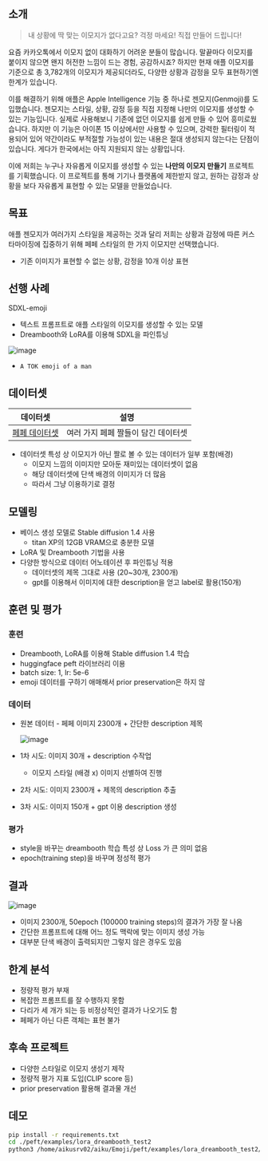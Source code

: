 ## 소개

> 내 상황에 딱 맞는 이모지가 없다고요? 걱정 마세요! 직접 만들어 드립니다!
> 

요즘 카카오톡에서 이모지 없이 대화하기 어려운 분들이 많습니다. 말끝마다 이모지를 붙이지 않으면 왠지 허전한 느낌이 드는 경험, 공감하시죠? 하지만 현재 애플 이모지를 기준으로 총 3,782개의 이모지가 제공되더라도, 다양한 상황과 감정을 모두 표현하기엔 한계가 있습니다.

이를 해결하기 위해 애플은 Apple Intelligence 기능 중 하나로 젠모지(Genmoji)를 도입했습니다. 젠모지는 스타일, 상황, 감정 등을 직접 지정해 나만의 이모지를 생성할 수 있는 기능입니다. 실제로 사용해보니 기존에 없던 이모지를 쉽게 만들 수 있어 흥미로웠습니다. 하지만 이 기능은 아이폰 15 이상에서만 사용할 수 있으며, 강력한 필터링이 적용되어 있어 약간이라도 부적절할 가능성이 있는 내용은 절대 생성되지 않는다는 단점이 있습니다. 게다가 한국에서는 아직 지원되지 않는 상황입니다.

이에 저희는 누구나 자유롭게 이모지를 생성할 수 있는 **나만의 이모지 만들기** 프로젝트를 기획했습니다. 이 프로젝트를 통해 기기나 플랫폼에 제한받지 않고, 원하는 감정과 상황을 보다 자유롭게 표현할 수 있는 모델을 만들었습니다.

## 목표

애플 젠모지가 여러가지 스타일을 제공하는 것과 달리 저희는 상황과 감정에 따른 커스타마이징에 집중하기 위해 페페 스타일의 한 가지 이모지만 선택했습니다.

- 기존 이미지가 표현할 수 없는 상황, 감정을 10개 이상 표현

## 선행 사례

SDXL-emoji

- 텍스트 프롬프트로 애플 스타일의 이모지를 생성할 수 있는 모델
- Dreambooth와 LoRA를 이용해 SDXL을 파인튜닝
    
![image](https://github.com/user-attachments/assets/a0fd7c39-d234-47be-b456-794c4542c716)

    
- `A TOK emoji of a man`

## 데이터셋

| **데이터셋** | **설명** |
| --- | --- |
| [페페 데이터셋](https://www.kaggle.com/datasets/tornikeonoprishvili/pepe-memes-dataaset) | 여러 가지 페페 짤들이 담긴 데이터셋 |
- 데이터셋 특성 상 이모지가 아닌 짤로 볼 수 있는 데이터가 일부 포함(배경)
    - 이모지 느낌의 이미지만 모아둔 재미있는 데이터셋이 없음
    - 해당 데이터셋에 단색 배경의 이미지가 더 많음
    - 따라서 그냥 이용하기로 결정

## 모델링

- 베이스 생성 모델로 Stable diffusion 1.4 사용
    - titan XP의 12GB VRAM으로 충분한 모델
- LoRA 및 Dreambooth 기법을 사용
- 다양한 방식으로 데이터 어노테이션 후 파인튜닝 적용
    - 데이터셋의 제목 그대로 사용 (20~30개, 2300개)
    - gpt를 이용해서 이미지에 대한 description을 얻고 label로 활용(150개)

## 훈련 및 평가

### 훈련

- Dreambooth, LoRA를 이용해 Stable diffusion 1.4 학습
- huggingface peft 라이브러리 이용
- batch size: 1, lr: 5e-6
- emoji 데이터를 구하기 애매해서 prior preservation은 하지 않

### 데이터

- 원본 데이터 - 페페 이미지 2300개 + 간단한 description 제목
    
  ![image](https://github.com/user-attachments/assets/93cb6ea4-d020-4e8d-8365-bab4efc09fcf)

    
- 1차 시도: 이미지 30개 + description 수작업
    - 이모지 스타일 (배경 x) 이미지 선별하여 진행
- 2차 시도: 이미지 2300개 + 제목의 description 추출
- 3차 시도: 이미지 150개 + gpt 이용 description 생성

### 평가

- style을 바꾸는 dreambooth 학습 특성 상 Loss 가 큰 의미 없음
- epoch(training step)을 바꾸며 정성적 평가

## 결과
![image](https://github.com/user-attachments/assets/ccc0b272-3365-4493-8699-f4086e1ec26f)


- 이미지 2300개, 50epoch (100000 training steps)의 결과가 가장 잘 나옴
- 간단한 프롬프트에 대해 어느 정도 맥락에 맞는 이미지 생성 가능
- 대부분 단색 배경이 출력되지만 그렇지 않은 경우도 있음

## 한계 분석

- 정량적 평가 부재
- 복잡한 프롬프트를 잘 수행하지 못함
- 다리가 세 개가 되는 등 비정상적인 결과가 나오기도 함
- 페페가 아닌 다른 객체는 표현 불가

## 후속 프로젝트

- 다양한 스타일로 이모지 생성기 제작
- 정량적 평가 지표 도입(CLIP score 등)
- prior preservation 활용해 결과물 개선

## 데모

```bash
pip install -r requirements.txt
cd ./peft/examples/lora_dreambooth_test2
python3 /home/aikusrv02/aiku/Emoji/peft/examples/lora_dreambooth_test2/demo.py
```

